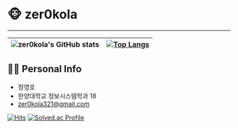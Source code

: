 # 🐵 zer0kola
---

|![zer0kola's GitHub stats](https://github-readme-stats.vercel.app/api?username=zer0kola&show_icons=true&theme=dark) | [![Top Langs](https://github-readme-stats.vercel.app/api/top-langs/?username=zer0kola&layout=compact)](https://github.com/anuraghazra/github-readme-stats)| 
| ------------- | ------------- |

## 🙋‍♂️ Personal Info
- 정영호
- 한양대학교 정보시스템학과 18
- zer0kola321@gmail.com

[![Hits](https://hits.seeyoufarm.com/api/count/incr/badge.svg?url=https%3A%2F%2Fgithub.com%2Fzer0kola&count_bg=%2379C83D&title_bg=%23555555&icon=github.svg&icon_color=%23E7E7E7&title=hits&edge_flat=false)](https://hits.seeyoufarm.com)
[![Solved.ac Profile](http://mazassumnida.wtf/api/mini/generate_badge?boj=zer0kola)](https://solved.ac/zer0kola/)


